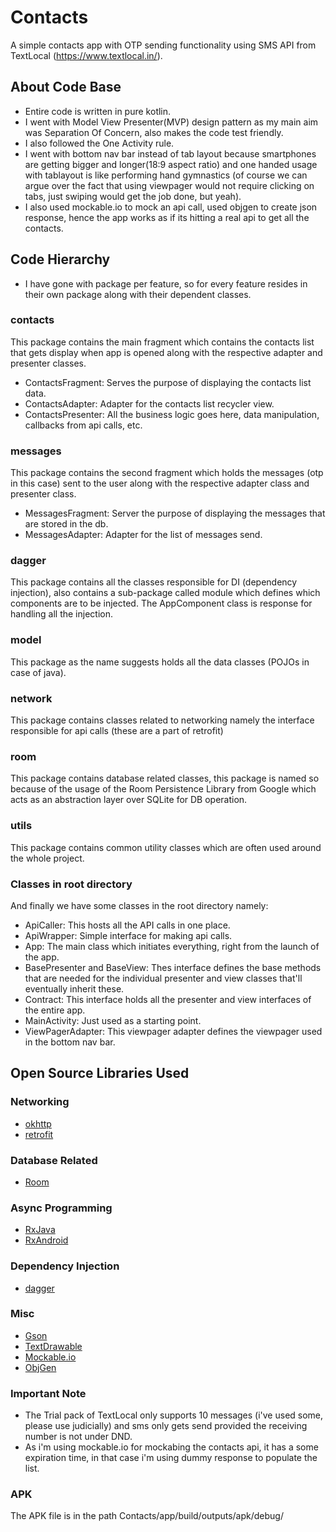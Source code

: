 # Contacts
A simple contacts app with OTP sending functionality using SMS API from TextLocal (https://www.textlocal.in/).

## About Code Base
* Entire code is written in pure kotlin.
* I went with Model View Presenter(MVP) design pattern as my main aim was Separation Of Concern, also makes the code test friendly.
* I also followed the One Activity rule.
* I went with bottom nav bar instead of tab layout because smartphones are getting bigger and longer(18:9 aspect ratio) and one handed usage with tablayout is like performing hand gymnastics (of course we can argue over the fact that using viewpager would not require clicking on tabs, just swiping would get the job done, but yeah).
* I also used mockable.io to mock an api call, used objgen to create json response, hence the app works as if its hitting a real api to get all the contacts.

## Code Hierarchy
* I have gone with package per feature, so for every feature resides in their own package along with their dependent classes.

### contacts
This package contains the main fragment which contains the contacts list that gets display when app is opened along with the respective adapter and presenter classes.

* ContactsFragment: Serves the purpose of displaying the contacts list data.
* ContactsAdapter: Adapter for the contacts list recycler view.
* ContactsPresenter: All the business logic goes here, data manipulation, callbacks from api calls, etc.

### messages
This package contains the second fragment which holds the messages (otp in this case) sent to the user along with the respective adapter class and presenter class.

* MessagesFragment: Server the purpose of displaying the messages that are stored in the db.
* MessagesAdapter: Adapter for the list of messages send.

### dagger
This package contains all the classes responsible for DI (dependency injection), also contains a sub-package called module which defines which components are to be injected. The AppComponent class is response for handling all the injection.

### model
This package as the name suggests holds all the data classes (POJOs in case of java).

### network
This package contains classes related to networking namely the interface responsible for api calls (these are a part of retrofit)

### room
This package contains database related classes, this package is named so because of the usage of the Room Persistence Library from Google which acts as an abstraction layer over SQLite for DB operation.

### utils
This package contains common utility classes which are often used around the whole project.

### Classes in root directory
And finally we have some classes in the root directory namely:
* ApiCaller: This hosts all the API calls in one place.
* ApiWrapper: Simple interface for making api calls.
* App: The main class which initiates everything, right from the launch of the app.
* BasePresenter and BaseView: Thes interface defines the base methods that are needed for the individual presenter and view classes that'll eventually inherit these.
* Contract: This interface holds all the presenter and view interfaces of the entire app.
* MainActivity: Just used as a starting point.
* ViewPagerAdapter: This viewpager adapter defines the viewpager used in the bottom nav bar. 


## Open Source Libraries Used

### Networking
* [okhttp](https://github.com/square/okhttp)
* [retrofit](https://github.com/square/retrofit)

### Database Related
* [Room](https://developer.android.com/topic/libraries/architecture/room)

### Async Programming
* [RxJava](https://github.com/ReactiveX/RxJava)
* [RxAndroid](https://github.com/ReactiveX/Rxandroid)

### Dependency Injection
* [dagger](https://github.com/google/dagger)

### Misc
* [Gson](https://github.com/google/gson)
* [TextDrawable](https://github.com/amulyakhare/TextDrawable)
* [Mockable.io](https://www.mockable.io/)
* [ObjGen](http://www.objgen.com/json)

### Important Note
* The Trial pack of TextLocal only supports 10 messages (i've used some, please use judicially) and sms only gets send provided the receiving number is not under DND.
* As i'm using mockable.io for mockabing the contacts api, it has a some expiration time, in that case i'm using dummy response to populate the list.

### APK 
The APK file is in the path Contacts/app/build/outputs/apk/debug/

